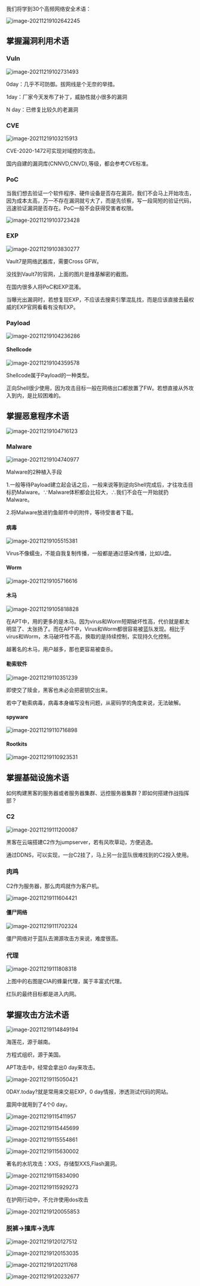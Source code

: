 我们将学到30个高频网络安全术语： 

![image-20211219102642245](.assets/image-20211219102642245.png)

## 掌握漏洞利用术语  

### Vuln

![image-20211219102731493](.assets/image-20211219102731493.png)

0day：几乎不可防御。拔网线是个无奈的举措。

1day：厂家今天发布了补丁，威胁性就小很多的漏洞

N day：已修复比较久的老漏洞

### CVE

![image-20211219103215913](.assets/image-20211219103215913.png)

CVE-2020-1472可实现对域控的攻击。

国内自建的漏洞库(CNNVD,CNVD),等级，都会参考CVE标准。

### PoC

当我们想去验证一个软件程序、硬件设备是否存在漏洞，我们不会马上开始攻击，因为成本太高，万一不存在漏洞就亏大了，而是先侦察，写一段简短的验证代码，迅速验证漏洞是否存在。PoC一般不会获得受害者权限。

![image-20211219103723428](.assets/image-20211219103723428.png)



### EXP

![image-20211219103830277](.assets/image-20211219103830277.png)

Vault7是网络武器库，需要Cross GFW。

没找到Vault7的官网，上面的图片是维基解密的截图。

在国内很多人将PoC和EXP混淆。

当曝光出漏洞时，若想复现EXP，不应该去搜索引擎混乱找，而是应该直接去最权威的EXP官网看看有没有EXP。

### Payload

![image-20211219104236286](.assets/image-20211219104236286.png)

#### Shellcode

![image-20211219104359578](.assets/image-20211219104359578.png)

Shellcode属于Payload的一种类型。

正向Shell很少使用，因为攻击目标一般在网络出口都放置了FW。若想直接从外攻入到内，是比较困难的。

## 掌握恶意程序术语

![image-20211219104716123](.assets/image-20211219104716123.png)

### Malware

![image-20211219104740977](.assets/image-20211219104740977.png)

Malware的2种植入手段

1.一般等待Payload建立起会话之后，一般来说等到逆向Shell完成后，才往攻击目标扔Malware。∵Malware体积都会比较大，∴我们不会在一开始就扔Malware。

2.将Malware放进钓鱼邮件中的附件，等待受害者下载。

#### 病毒

![image-20211219105515381](.assets/image-20211219105515381.png)

Virus不像蠕虫，不能自我复制传播，一般都是通过感染传播，比如U盘。

#### Worm

![image-20211219105716616](.assets/image-20211219105716616.png)

#### 木马

![image-20211219105818828](.assets/image-20211219105818828.png)

在APT中，用的更多的是木马。因为virus和Worm短期破坏性高，代价就是都太明显了、太张扬了。而在APT中，Virus和Worm都很容易被蓝队发现。相比于virus和Worm，木马破坏性不高，换取的是持续控制，实现持久化控制。

越著名的木马，用户越多，那也更容易被查杀。

#### 勒索软件

![image-20211219110351239](.assets/image-20211219110351239.png)

即使交了赎金，黑客也未必会把密钥交出来。

若中了勒索病毒，病毒本身编写没有问题，从密码学的角度来说，无法破解。

#### spyware

![image-20211219110716898](.assets/image-20211219110716898.png)

#### Rootkits

![image-20211219110923531](.assets/image-20211219110923531.png)



## 掌握基础设施术语

如何构建黑客的服务器或者服务器集群、远控服务器集群？即如何搭建作战指挥部？



### C2

![image-20211219111200087](.assets/image-20211219111200087.png)

黑客在云端搭建C2作为jumpserver，若有风吹草动，方便逃逸。

通过DDNS，可以实现，一台C2挂了，马上另一台蓝队很难找到的C2投入使用。

### 肉鸡

C2作为服务器，那么肉鸡就作为客户机。

![image-20211219111604421](.assets/image-20211219111604421.png)

#### 僵尸网络

![image-20211219111702324](.assets/image-20211219111702324.png)

僵尸网络对于蓝队去溯源攻击方来说，难度很高。

### 代理

![image-20211219111808318](.assets/image-20211219111808318.png)

上图中的右图是CIA的蜂巢代理，属于丰富式代理。



红队的最终目标都是进入内网。

## 掌握攻击方法术语

![image-20211219114849194](.assets/image-20211219114849194.png)

海莲花，源于越南。

方程式组织，源于美国。

APT攻击中，经常会拿出0 day来攻击。

![image-20211219115050421](.assets/image-20211219115050421.png)

0DAY.today?就是常用来交易EXP，0 day情报，渗透测试代码的网站。

震网中就用到了4个0 day。

![image-20211219115411957](.assets/image-20211219115411957.png)

![image-20211219115445699](.assets/image-20211219115445699.png)

![image-20211219115554861](.assets/image-20211219115554861.png)

![image-20211219115630002](.assets/image-20211219115630002.png)

著名的水坑攻击：XXS，存储型XXS,Flash漏洞。

![image-20211219115834090](.assets/image-20211219115834090.png)

![image-20211219115929273](.assets/image-20211219115929273.png)

在护网行动中，不允许使用dos攻击

![image-20211219120055853](.assets/image-20211219120055853.png)

### 脱裤→撞库→洗库

![image-20211219120127512](.assets/image-20211219120127512.png)

![image-20211219120153035](.assets/image-20211219120153035.png)

![image-20211219120211768](.assets/image-20211219120211768.png)



![image-20211219120232677](.assets/image-20211219120232677.png)

